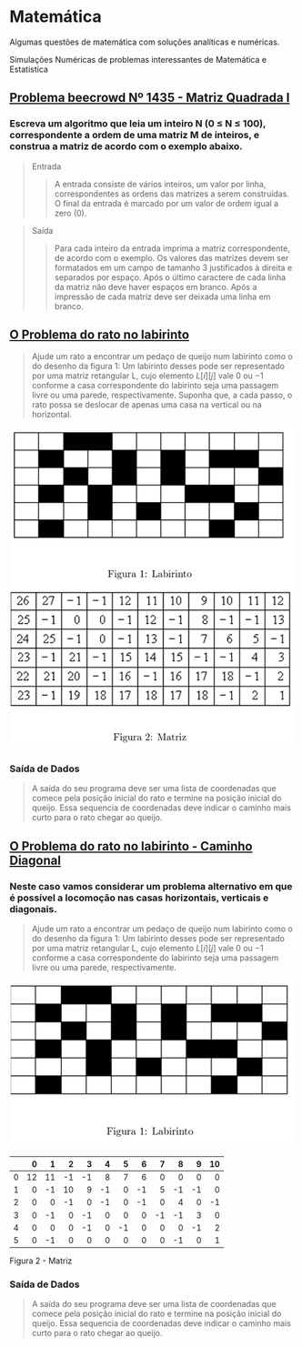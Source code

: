 # Matemática
Algumas questões de matemática com soluções analíticas e numéricas.

Simulações Numéricas de problemas interessantes de Matemática e Estatistíca


## [Problema beecrowd Nº 1435 - Matriz Quadrada I](https://github.com/rafaeldjsm/Matematica/blob/main/beecrowd_1435.ipynb)

### Escreva um algoritmo que leia um inteiro N (0 ≤ N ≤ 100), correspondente a ordem de uma matriz M de inteiros, e construa a matriz de acordo com o exemplo abaixo.

> Entrada
>>A entrada consiste de vários inteiros, um valor por linha, correspondentes as ordens das matrizes a serem construídas. O final da entrada é marcado por um valor de ordem igual a zero (0).

> Saída
>> Para cada inteiro da entrada imprima a matriz correspondente, de acordo com o exemplo. Os valores das matrizes devem ser formatados em um campo de tamanho 3 justificados à direita e separados por espaço. Após o último caractere de cada linha da matriz não deve haver espaços em branco. Após a impressão de cada matriz deve ser deixada uma linha em branco.

## [O Problema do rato no labirinto](https://github.com/rafaeldjsm/Matematica/blob/main/caminhoab_90g.ipynb)

>Ajude um rato a encontrar um pedaço de queijo num labirinto como o do desenho da figura 1: Um labirinto desses pode ser representado por uma matriz retangular L, cujo elemento $L[i][j]$ vale 0 ou −1 conforme a casa correspondente do labirinto seja uma passagem livre ou uma parede, respectivamente.
>Suponha que, a cada passo, o rato possa se deslocar de apenas uma casa na vertical ou na horizontal.

<p align="center">
  <img src ='https://raw.githubusercontent.com/rafaeldjsm/Matematica/master/imagens/rato_labirinto.PNG' width=500px></p>

### Saída de Dados 

>A saída do seu programa deve ser uma lista de coordenadas que comece pela posição inicial do rato e termine na posição inicial do queijo. Essa sequencia de coordenadas deve indicar o caminho mais curto para o rato chegar ao queijo.

## [O Problema do rato no labirinto - Caminho Diagonal](https://github.com/rafaeldjsm/Matematica/blob/main/caminhoab_diag.ipynb)

### Neste caso vamos considerar um problema alternativo em que é possível a locomoção nas casas horizontais, verticais e diagonais.

>Ajude um rato a encontrar um pedaço de queijo num labirinto como o do desenho da figura 1: Um labirinto desses pode ser representado por uma matriz retangular L, cujo elemento $L[i][j]$ vale 0 ou −1 conforme a casa correspondente do labirinto seja uma passagem livre ou uma parede, respectivamente.

<p align="center">
  <img src ='https://raw.githubusercontent.com/rafaeldjsm/Matematica/master/imagens/rato_labirinto2.PNG' width=500px></p>
 

|    |   0 |   1 |   2 |   3 |   4 |   5 |   6 |   7 |   8 |   9 |   10 |
|---:|----:|----:|----:|----:|----:|----:|----:|----:|----:|----:|-----:|
|  0 |  12 |  11 |  -1 |  -1 |   8 |   7 |   6 |   0 |   0 |   0 |    0 |
|  1 |   0 |  -1 |  10 |   9 |  -1 |   0 |  -1 |   5 |  -1 |  -1 |    0 |
|  2 |   0 |   0 |  -1 |   0 |  -1 |   0 |  -1 |   0 |   4 |   0 |   -1 |
|  3 |   0 |  -1 |   0 |  -1 |   0 |   0 |   0 |  -1 |  -1 |   3 |    0 |
|  4 |   0 |   0 |   0 |  -1 |   0 |  -1 |   0 |   0 |   0 |  -1 |    2 |
|  5 |   0 |  -1 |   0 |   0 |   0 |   0 |   0 |   0 |  -1 |   0 |    1 |

Figura 2 - Matriz

### Saída de Dados 

>A saída do seu programa deve ser uma lista de coordenadas que comece pela posição inicial do rato e termine na posição inicial do queijo. Essa sequencia de coordenadas deve indicar o caminho mais curto para o rato chegar ao queijo.
